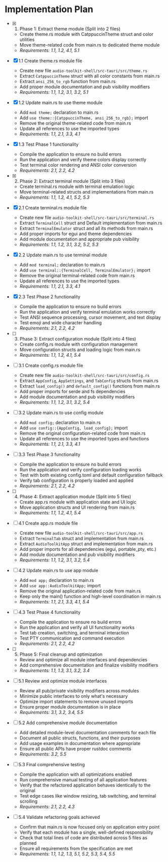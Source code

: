 # Implementation Plan

- [x] 1. Phase 1: Extract theme module (Split into 2 files)
  - Create theme.rs module with CatppuccinTheme struct and color utilities
  - Move theme-related code from main.rs to dedicated theme module
  - _Requirements: 1.1, 1.2, 4.1, 5.1_

- [x] 1.1 Create theme.rs module file
  - Create new file `audio-toolkit-shell/src-tauri/src/theme.rs`
  - Extract `CatppuccinTheme` struct with all color constants from main.rs
  - Extract `ansi_256_to_rgb` function from main.rs
  - Add proper module documentation and pub visibility modifiers
  - _Requirements: 1.1, 1.2, 3.1, 3.2, 5.1_

- [x] 1.2 Update main.rs to use theme module
  - Add `mod theme;` declaration to main.rs
  - Add `use theme::{CatppuccinTheme, ansi_256_to_rgb};` import
  - Remove the original theme-related code from main.rs
  - Update all references to use the imported types
  - _Requirements: 1.1, 2.1, 3.3, 4.1_

- [x] 1.3 Test Phase 1 functionality
  - Compile the application to ensure no build errors
  - Run the application and verify theme colors display correctly
  - Test terminal color rendering and ANSI color conversion
  - _Requirements: 2.1, 2.2, 4.2_

- [x] 2. Phase 2: Extract terminal module (Split into 3 files)
  - Create terminal.rs module with terminal emulation logic
  - Move terminal-related structs and implementations from main.rs
  - _Requirements: 1.1, 1.2, 4.1, 5.2, 5.3_

- [x] 2.1 Create terminal.rs module file
  - Create new file `audio-toolkit-shell/src-tauri/src/terminal.rs`
  - Extract `TerminalCell` struct and Default implementation from main.rs
  - Extract `TerminalEmulator` struct and all its methods from main.rs
  - Add proper imports for egui and theme dependencies
  - Add module documentation and appropriate pub visibility
  - _Requirements: 1.1, 1.2, 3.1, 3.2, 5.2, 5.3_

- [x] 2.2 Update main.rs to use terminal module
  - Add `mod terminal;` declaration to main.rs
  - Add `use terminal::{TerminalCell, TerminalEmulator};` import
  - Remove the original terminal-related code from main.rs
  - Update all references to use the imported types
  - _Requirements: 1.1, 2.1, 3.3, 4.1_

- [x] 2.3 Test Phase 2 functionality
  - Compile the application to ensure no build errors
  - Run the application and verify terminal emulation works correctly
  - Test ANSI sequence processing, cursor movement, and text display
  - Test emoji and wide character handling
  - _Requirements: 2.1, 2.2, 4.2_

- [ ] 3. Phase 3: Extract configuration module (Split into 4 files)
  - Create config.rs module with configuration management
  - Move configuration structs and loading logic from main.rs
  - _Requirements: 1.1, 1.2, 4.1, 5.4_

- [ ] 3.1 Create config.rs module file
  - Create new file `audio-toolkit-shell/src-tauri/src/config.rs`
  - Extract `AppConfig`, `AppSettings`, and `TabConfig` structs from main.rs
  - Extract `load_config()` and `default_config()` functions from main.rs
  - Add proper imports for serde and fs dependencies
  - Add module documentation and pub visibility modifiers
  - _Requirements: 1.1, 1.2, 3.1, 3.2, 5.4_

- [ ] 3.2 Update main.rs to use config module
  - Add `mod config;` declaration to main.rs
  - Add `use config::{AppConfig, load_config};` import
  - Remove the original configuration-related code from main.rs
  - Update all references to use the imported types and functions
  - _Requirements: 1.1, 2.1, 3.3, 4.1_

- [ ] 3.3 Test Phase 3 functionality
  - Compile the application to ensure no build errors
  - Run the application and verify configuration loading works
  - Test with both existing config.toml and default configuration fallback
  - Verify tab configuration is properly loaded and applied
  - _Requirements: 2.1, 2.2, 4.2_

- [ ] 4. Phase 4: Extract application module (Split into 5 files)
  - Create app.rs module with application state and UI logic
  - Move application structs and UI rendering from main.rs
  - _Requirements: 1.1, 1.2, 4.1, 5.4_

- [ ] 4.1 Create app.rs module file
  - Create new file `audio-toolkit-shell/src-tauri/src/app.rs`
  - Extract `TerminalTab` struct and implementation from main.rs
  - Extract `AudioToolkitApp` struct and implementation from main.rs
  - Add proper imports for all dependencies (egui, portable_pty, etc.)
  - Add module documentation and pub visibility modifiers
  - _Requirements: 1.1, 1.2, 3.1, 3.2, 5.4_

- [ ] 4.2 Update main.rs to use app module
  - Add `mod app;` declaration to main.rs
  - Add `use app::AudioToolkitApp;` import
  - Remove the original application-related code from main.rs
  - Keep only the main() function and high-level coordination in main.rs
  - _Requirements: 1.1, 2.1, 3.3, 4.1, 5.4_

- [ ] 4.3 Test Phase 4 functionality
  - Compile the application to ensure no build errors
  - Run the application and verify all UI functionality works
  - Test tab creation, switching, and terminal interaction
  - Test PTY communication and command execution
  - _Requirements: 2.1, 2.2, 4.2_

- [ ] 5. Phase 5: Final cleanup and optimization
  - Review and optimize all module interfaces and dependencies
  - Add comprehensive documentation and finalize visibility modifiers
  - _Requirements: 1.1, 1.3, 3.1, 3.2, 3.4_

- [ ] 5.1 Review and optimize module interfaces
  - Review all pub/private visibility modifiers across modules
  - Minimize public interfaces to only what's necessary
  - Optimize import statements to remove unused imports
  - Ensure proper module documentation is in place
  - _Requirements: 3.1, 3.2, 3.4, 5.5_

- [ ] 5.2 Add comprehensive module documentation
  - Add detailed module-level documentation comments for each file
  - Document all public structs, functions, and their purposes
  - Add usage examples in documentation where appropriate
  - Ensure all public APIs have proper rustdoc comments
  - _Requirements: 3.2, 5.5_

- [ ] 5.3 Final comprehensive testing
  - Compile the application with all optimizations enabled
  - Run comprehensive manual testing of all application features
  - Verify that the refactored application behaves identically to the original
  - Test edge cases like window resizing, tab switching, and terminal scrolling
  - _Requirements: 2.1, 2.2, 4.3_

- [ ] 5.4 Validate refactoring goals achieved
  - Confirm that main.rs is now focused only on application entry point
  - Verify that each module has a single, well-defined responsibility
  - Check that total lines of code are distributed across 5 files as planned
  - Ensure all requirements from the specification are met
  - _Requirements: 1.1, 1.2, 1.3, 5.1, 5.2, 5.3, 5.4, 5.5_